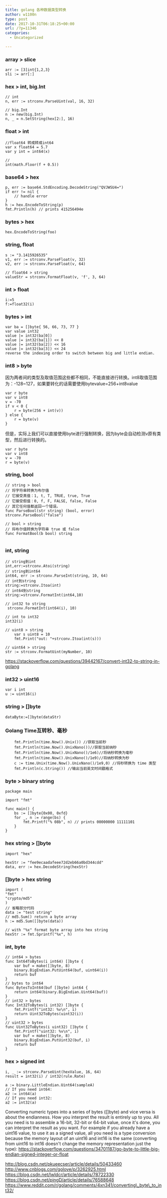 ```yaml
---
title: golang 各种数据类型转换
author: w1100n
type: post
date: 2017-10-31T06:18:25+00:00
url: /?p=11346
categories:
  - Uncategorized

---
```

### array > slice
    arr := [3]int{1,2,3}
    sli := arr[:]

### hex > int, big.Int
```golang
// int
n, err := strconv.ParseUint(val, 16, 32)

// big.Int
n := new(big.Int)
n, _ = n.SetString(hex[2:], 16)
```
### float > int
```golang
//float64 转成转成int64
var x float64 = 5.7
var y int = int64(x)

//
int(math.Floor(f + 0.5))
```

### base64 > hex
```golang
p, err := base64.StdEncoding.DecodeString("QVJWSU4=")
if err != nil {
    // handle error
}
h := hex.EncodeToString(p)
fmt.Println(h) // prints 415256494e
```

### bytes > hex
```golang
hex.EncodeToString(foo)
```

### string, float
```golang
s := "3.1415926535"
v1, err := strconv.ParseFloat(v, 32)
v2, err := strconv.ParseFloat(v, 64)

// float64 > string
valueStr = strconv.FormatFloat(v, 'f', 3, 64)
```

### int > float
```golang
i:=5
f:=float32(i)

```

### bytes > int
```golang
var ba = []byte{ 56, 66, 73, 77 }
var value int32
value |= int32(ba[0])
value |= int32(ba[1]) << 8
value |= int32(ba[2]) << 16
value |= int32(ba[3]) << 24
reverse the indexing order to switch between big and little endian.
```

### int8 > byte
因为两者间的类型及取值范围这些都不相同，不能直接进行转换。int8取值范围为：-128~127，如果要转化的话需要使用bytevalue=256+int8value
```golang
var r byte
var v int8
v = -70
if v < 0 {
    r = byte(256 + int(v))
} else {
    r = byte(v)
}
```

但是，实际上我们可以直接使用byte进行强制转换，因为byte会自动检测v原有类型，然后进行转换的。
```golang
var r byte
var v int8
v = -70
r = byte(v)
```

### string, bool
```golang
// string > bool
// 将字符串转换为布尔值
// 它接受真值：1, t, T, TRUE, true, True
// 它接受假值：0, f, F, FALSE, false, False
// 其它任何值都返回一个错误。
func ParseBool(str string) (bool, error)
strconv.ParseBool("false")

// bool > string
// 将布尔值转换为字符串 true 或 false
func FormatBool(b bool) string


```
### int, string
```golang
// string到int
int,err:=strconv.Atoi(string)
// string到int64
int64, err := strconv.ParseInt(string, 10, 64)
// int到string
string:=strconv.Itoa(int)
// int64到string
string:=strconv.FormatInt(int64,10)

// int32 to string
 strconv.FormatInt(int64(i), 10)

// int to int32
int32(i)

// uint8 > string
	var s uint8 = 10
	fmt.Print("out: "+strconv.Itoa(int(s)))

// uint64 > string
str := strconv.FormatUint(myNumber, 10)
```

https://stackoverflow.com/questions/39442167/convert-int32-to-string-in-golang

### int32 > uint16
```golang
var i int
u := uint16(i)
```

### string > []byte
```golang
dataByte:=[]byte(dataStr)
```

### Golang Time互转秒、毫秒
```golang
    fmt.Println(time.Now().Unix()) //获取当前秒
    fmt.Println(time.Now().UnixNano())//获取当前纳秒
    fmt.Println(time.Now().UnixNano()/1e6)//将纳秒转换为毫秒
    fmt.Println(time.Now().UnixNano()/1e9)//将纳秒转换为秒
    c := time.Unix(time.Now().UnixNano()/1e9,0) //将秒转换为 time 类型
    fmt.Println(c.String()) //输出当前英文时间戳格式
```

### byte > binary string
```golang
package main

import "fmt"

func main() {
    bs := []byte{0x00, 0xfd}
    for _, n := range(bs) {
        fmt.Printf("% 08b", n) // prints 00000000 11111101
    }
}

```

### hex string > []byte
```golang
import "hex"

hexStr := "fee9ecaadafeee72d2eb66a0bd344cdd"
data, err := hex.DecodeString(hexStr)

```

### []byte > hex string
```golang
import (
"fmt"
"crypto/md5"
)
// 省略部分代码
data := "test string"
// md5.Sum() return a byte array
h := md5.Sum([]byte(data))

// with "%x" format byte array into hex string
hexStr := fmt.Sprintf("%x", h)

```

### int, byte
```golang
// int64 > bytes
func Int64ToBytes(i int64) []byte {
    var buf = make([]byte, 8)
    binary.BigEndian.PutUint64(buf, uint64(i))
    return buf
}
// bytes to int64
func BytesToInt64(buf []byte) int64 {
    return int64(binary.BigEndian.Uint64(buf))
}
// int32 > bytes
func Int32ToBytes(i int32) []byte {
    fmt.Printf("int32: %v\n", i)
    return Uint32ToBytes(uint32(i))
}
// uint32 > bytes
func Uint32ToBytes(i uint32) []byte {
    fmt.Printf("uint32: %v\n", i)
    var buf = make([]byte, 8)
    binary.BigEndian.PutUint32(buf, i)
    return buf
}

```

### hex > signed int
    i, _ := strconv.ParseUint(hexValue, 16, 64)
	result = int32(i) / int32(rule.Rate)

    a := binary.LittleEndian.Uint64(sampleA)
    // If you need int64:
    a2 := int64(a)
    // If you need int32:
    a2 := int32(a)

Converting numeric types into a series of bytes ([]byte) and vice versa is about the endianness. How you interpret the result is entirely up to you.
All you need is to assemble a 16-bit, 32-bit or 64-bit value, once it's done, you can interpret the result as you want.
For example if you already have a uint16 value, to use it as a signed value, all you need is a type conversion because the memory layout of an uint16 and int16 is the same (converting from uint16 to int16 doesn't change the memory representation just the type):
https://stackoverflow.com/questions/34701187/go-byte-to-little-big-endian-signed-integer-or-float

http://blog.csdn.net/pkueecser/article/details/50433460
http://www.cnblogs.com/golove/p/3262925.html
https://blog.csdn.net/lwldcr/article/details/78722330
https://blog.csdn.net/pingD/article/details/76588648
https://www.reddit.com/r/golang/comments/4xn341/converting\_byte\_to_int32/
